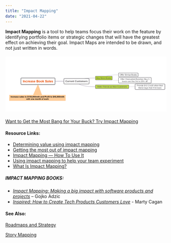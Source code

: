 ```yaml
---
title: "Impact Mapping"
date: "2021-04-22"
---
```


**Impact Mapping** is a tool to help teams focus their work on the feature by identifying portfolio items or strategic changes that will have the greatest effect on achieving their goal. Impact Maps are intended to be drawn, and not just written in words.

#### ![impact mapping example](images/impact-mapping-WSOBS-example3.png)

[Want to Get the Most Bang for Your Buck? Try Impact Mapping](/blog/to-get-bang-for-your-buck-try-impact-mapping.html)

#### Resource Links:

- [Determining value using impact mapping](https://medium.com/@MagnusDahlgren/determining-value-using-impact-mapping-e5c3216f66c2)
- [Getting the most out of impact mapping](https://www.infoq.com/articles/most-impact-mapping)
- [Impact Mapping — How To Use It](https://www.plays-in-business.com/impact-mapping/)
- [Using impact mapping to help your team experiment](https://opensource.com/open-organization/17/6/experiment-impact-mapping)
- [What Is Impact Mapping?](https://insideproduct.co/impact-mapping/)

##### IMPACT MAPPING BOOKS:

- [_Impact Mapping: Making a big impact with software products and projects_](https://www.impactmapping.org/book.html) – Gojko Adzic
- [_Inspired: How to Create Tech Products Customers Love_](https://www.amazon.com/INSPIRED-Create-Tech-Products-Customers/dp/1119387507/&tag=notesfromatoo-20/) - Marty Cagan

#### See Also:

[Roadmaps and Strategy](/glossary/roadmaps-and-strategy)

[Story Mapping](/glossary/story-mapping)
